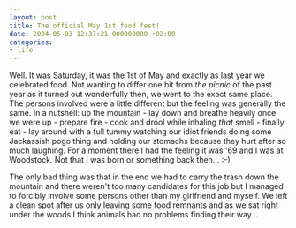 ```yaml
---
layout: post
title: The official May 1st food fest!
date: 2004-05-03 12:37:21.000000000 +02:00
categories:
- life
---
```

Well. It was Saturday, it was the 1st of May and exactly as last year we celebrated food. Not wanting to differ one bit from <i>the picnic</i> of the past year as it turned out wonderfully then, we went to the exact same place. The persons involved were a little different but the feeling was generally the same. In a nutshell: up the mountain - lay down and breathe heavily once we were up - prepare fire - cook and drool while inhaling <i>that</i> smell - finally eat - lay around with a full tummy watching our idiot friends doing some Jackassish pogo thing and holding our stomachs because they hurt after so much laughing. For a moment there I had the feeling it was '69 and I was at Woodstock. Not that I was born or something back then... :-)

The only bad thing was that in the end we had to carry the trash down the mountain and there weren't too many candidates for this job but I managed to forcibly involve some persons other than my girlfriend and myself. We left a clean spot after us only leaving some food remnants and as we sat right under the woods I think animals had no problems finding their way...
